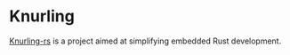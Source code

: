 # Knurling

[Knurling-rs](https://github.com/knurling-rs#knurling-rs) is a project aimed at simplifying embedded Rust development.
